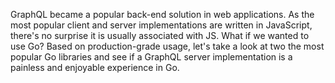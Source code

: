 GraphQL became a popular back-end solution in web applications. As the most popular client and server implementations are written in JavaScript, there's no surprise it is usually associated with JS. What if we wanted to use Go? Based on production-grade usage, let's take a look at two the most popular Go libraries and see if a GraphQL server implementation is a painless and enjoyable experience in Go.